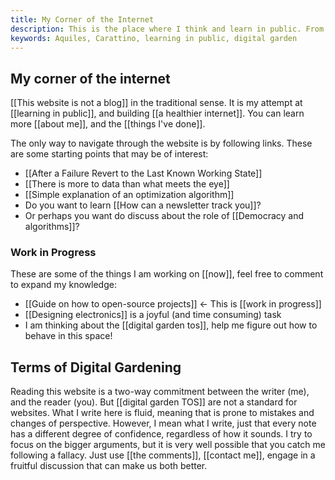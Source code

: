 ```yaml
---
title: My Corner of the Internet
description: This is the place where I think and learn in public. From science to technology and the world.
keywords: Aquiles, Carattino, learning in public, digital garden
---
```

## My corner of the internet
[[This website is not a blog]] in the traditional sense. It is my attempt at [[learning in public]], and building [[a healthier internet]]. You can learn more [[about me]], and the [[things I've done]].

The only way to navigate through the website is by following links. These are some starting points that may be of interest:

- [[After a Failure Revert to the Last Known Working State]]
- [[There is more to data than what meets the eye]]
- [[Simple explanation of an optimization algorithm]]
- Do you want to learn [[How can a newsletter track you]]?
- Or perhaps you want do discuss about the role of [[Democracy and algorithms]]?

### Work in Progress
These are some of the things I am working on [[now]], feel free to comment to expand my knowledge:

- [[Guide on how to open-source projects]] <- This is [[work in progress]]
- [[Designing electronics]] is a joyful (and time consuming) task
- I am thinking about the [[digital garden tos]], help me figure out how to behave in this space!

## Terms of Digital Gardening
Reading this website is a two-way commitment between the writer (me), and the reader (you). But [[digital garden TOS]] are not a standard for websites. What I write here is fluid, meaning that is prone to mistakes and changes of perspective. However, I mean what I write, just that every note has a different degree of confidence, regardless of how it sounds. I try to focus on the bigger arguments, but it is very well possible that you catch me following a fallacy. Just use [[the comments]], [[contact me]], engage in a fruitful discussion that can make us both better. 